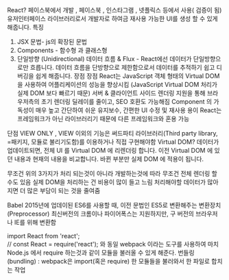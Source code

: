 React?
페이스북에서 개발 , 페이스북 , 인스타그램 , 넷플릭스 등에서 사용( 검증이 됨)
유저인터페이스 라이브러리로서 개발자로 하여금 재사용 가능한 UI를 생성 할 수 있게 해줍니다.
특징

1. JSX 문법- js의 확장된 문법
2. Components - 함수형 과 클래스형
3. 단일방향 (Unidirectional) 데이터 흐름 & Flux - React에선 데이터가 단일방향으로만 흐릅니다. 데이터 흐름을 단방향으로 제한함으로서 데이터를 추적하기 쉽고 디버깅을 쉽게 해줍니다.
   장점
   장점
   React는 JavaScript 객체 형태의 Virtual DOM 을 사용하여 어플리케이션의 성능을 향상시킴 (JavaScript Virtual DOM 처리가 실제 DOM 보다 빠르기 때문)
   서버 & 클라이언트 사이드 렌더링 지원을 통해 브라우저측의 초기 렌더링 딜레이를 줄이고, SEO 호환도 가능해짐
   Component 의 가독성이 매우 높고 간단하여 쉬운 유지보수, 간편한 UI 수정 및 재사용 용이
   React는 프레임워크가 아닌 라이브러리기 때문에 다른 프레임워크와 혼용 가능

단점
VIEW ONLY , VIEW 이외의 기능은 써드파티 라이브러리(Third party library, =패키지, 모듈로 불리기도함)를 이용하거나 직접 구현해야함
Virtual DOM?
데이터가 업데이트되면, 전체 UI 를 Virtual DOM 에 리렌더링 합니다.
이전 Virtual DOM 에 있던 내용과 현재의 내용을 비교합니다.
바뀐 부분만 실제 DOM 에 적용이 됩니다.

무조건 위의 3가지가 처리 되는것이 아니라 개발하는것에 따라 무조건 전체 렌더링 할 수도 있음
실제 DOM을 처리하는 건 비용이 많이 들고 느림
처리해야할 데이터가 많아지면 더 많은 부담이 되는 것을 줄여줌

Babel
2015년에 업데이된 ES6를 사용할 때, 이전 문법인 ES5로 변환해주는 변환장치(Preprocessor) 최신버전의 크롬이나 파이어폭스는 지원하지만, 구 버전의 브라우저나 IE를 위해 변환함

import React from 'react';  
// const React = require('react'); 와 동일
webpack 이라는 도구를 사용하여 마치 Node.js 에서 require 하는것과 같이 모듈을 불러올 수 있게 해준다.
번들링(bundling) : webpack은 import(혹은 require) 한 모듈들을 불러와서 한 파일로 합치는 작업

